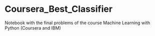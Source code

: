 # Coursera_Best_Classifier
Notebook with the final problems of the course Machine Learning with Python (Coursera and IBM)
